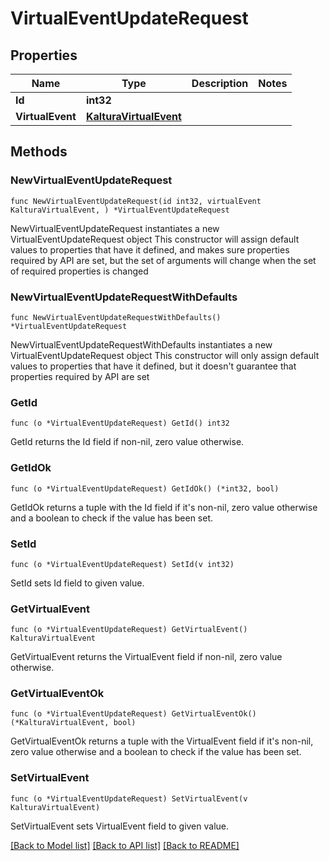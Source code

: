 # VirtualEventUpdateRequest

## Properties

Name | Type | Description | Notes
------------ | ------------- | ------------- | -------------
**Id** | **int32** |  | 
**VirtualEvent** | [**KalturaVirtualEvent**](KalturaVirtualEvent.md) |  | 

## Methods

### NewVirtualEventUpdateRequest

`func NewVirtualEventUpdateRequest(id int32, virtualEvent KalturaVirtualEvent, ) *VirtualEventUpdateRequest`

NewVirtualEventUpdateRequest instantiates a new VirtualEventUpdateRequest object
This constructor will assign default values to properties that have it defined,
and makes sure properties required by API are set, but the set of arguments
will change when the set of required properties is changed

### NewVirtualEventUpdateRequestWithDefaults

`func NewVirtualEventUpdateRequestWithDefaults() *VirtualEventUpdateRequest`

NewVirtualEventUpdateRequestWithDefaults instantiates a new VirtualEventUpdateRequest object
This constructor will only assign default values to properties that have it defined,
but it doesn't guarantee that properties required by API are set

### GetId

`func (o *VirtualEventUpdateRequest) GetId() int32`

GetId returns the Id field if non-nil, zero value otherwise.

### GetIdOk

`func (o *VirtualEventUpdateRequest) GetIdOk() (*int32, bool)`

GetIdOk returns a tuple with the Id field if it's non-nil, zero value otherwise
and a boolean to check if the value has been set.

### SetId

`func (o *VirtualEventUpdateRequest) SetId(v int32)`

SetId sets Id field to given value.


### GetVirtualEvent

`func (o *VirtualEventUpdateRequest) GetVirtualEvent() KalturaVirtualEvent`

GetVirtualEvent returns the VirtualEvent field if non-nil, zero value otherwise.

### GetVirtualEventOk

`func (o *VirtualEventUpdateRequest) GetVirtualEventOk() (*KalturaVirtualEvent, bool)`

GetVirtualEventOk returns a tuple with the VirtualEvent field if it's non-nil, zero value otherwise
and a boolean to check if the value has been set.

### SetVirtualEvent

`func (o *VirtualEventUpdateRequest) SetVirtualEvent(v KalturaVirtualEvent)`

SetVirtualEvent sets VirtualEvent field to given value.



[[Back to Model list]](../README.md#documentation-for-models) [[Back to API list]](../README.md#documentation-for-api-endpoints) [[Back to README]](../README.md)


